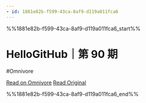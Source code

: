 ```yaml
---
- id: 1881e82b-f599-43ca-8af9-d119a011fca6
---
```


%%1881e82b-f599-43ca-8af9-d119a011fca6_start%%
# HelloGitHub｜第 90 期
#Omnivore

[Read on Omnivore](https://omnivore.app/me/hello-git-hub-90-18b049aff94)
[Read Original](https://hellogithub.com/periodical/volume/90)


%%1881e82b-f599-43ca-8af9-d119a011fca6_end%%